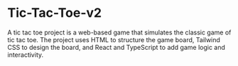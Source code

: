 # Tic-Tac-Toe-v2
A tic tac toe project is a web-based game that simulates the classic game of tic tac toe. The project uses HTML to structure the game board, Tailwind CSS to design the board, and React and TypeScript to add game logic and interactivity.
